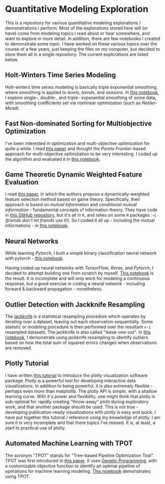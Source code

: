 # Quantitative Modeling Exploration

This is a repository for various quantitative modeling explorations / demonstrations I perform. Most of the explorations stored here will (or have) come from modeling topics I read about or hear somewhere, and want to explore in more detail. In addition, there are few notebooks I created to demonstrate some topic. I have worked on these various topics over the course of a few years, just keeping the files on my computer, but decided to store them all in a single repository. The current explorations are listed below.

## Holt-Winters Time Series Modeling

Holt-winters time series modeling is basically triple exponential smoothing, where smoothing is applied to *levels*, *trends*, and *seasons*. In [this notebook](src/HoltWinters_TripleExponentialSmoothing.ipynb), I explore single-, double-, and triple- exponential smoothing of some data, with smoothing coefficients set via nonlinear optimization (such as *Nelder-Mead*).

## Fast Non-dominated Sorting for Multiobjective Optimization

I've been interested in optimization and multi-objective optimization for quite a while. I read [this paper](docs/2002Debetal_NSGAIIMultiobjectiveGA.pdf) and thought the *Pareto Frontier*-based approach for multi-objective optimization to be very interesting. I coded up the algorithm and evaluated it in [this notebook](src/fastnondominatedsort.ipynb).


## Game Theoretic Dynamic Weighted Feature Evaluation

I read [this paper](docs/2019Chowdhuryetal_AntimicrobResitGameTheory.pdf), in which the authors propose a dynamically-weighted feature selection method based on game theory. Specifically, their approach is based on *mutual information* and *conditional mutual information* - fundamental concepts of information theory. They have code in [this GitHub repository](https://github.com/abu034004/GTDWFE/blob/master/code/GT_Feature_Selection.R), but it's all in `R`, and relies on some `R` packages :-( (*friends don't let friends use `R`!*). So I coded it all up - including the mutual informations - in [this notebook](src/GTDWFE.ipynb).

## Neural Networks

While learning *Pytorch*, I built a simple binary classification neural network with pytorch - [this notebook](src/my_neuralnetwork_pytorch.ipynb).

Having coded up neural networks with *TensorFlow*, *Keras*, and *Pytorch*, I decided to attempt building one from scratch by myself. [This notebook](src/my_neuralnetwork.ipynb) is the result. It is incomplete and will only work for modeling a continuous response, but a good exercise in coding a neural network - including forward & backward propagation - nonetheless.

## Outlier Detection with Jackknife Resampling

The [jackknife](https://en.wikipedia.org/wiki/Jackknife_resampling) is a statistical resampling procedure which operates by iterating over a dataset, leaving out each observation sequentially. Some statistic or modeling procedure is then performed over the resultant `n-1` resampled datasets. The jackknife is also called "leave-one-out". In [this notebook](src/jackknife_outlier_demo.ipynb), I demonstrate using jackknife resampling to identify outliers based on how the total sum of squared errors changes when observations are removed.

## Plotly Tutorial

I have written [this tutorial](src/Plotly_tutorial.ipynb) to introduce the plotly visualization software package. Plotly is a powerful tool for developing interactive data visualizations. In addition to being powerful, it is also extremely flexible - perhaps even more than matplotlib. The plotly API is simple, with a shallow learning curve. With it's power and flexibility, one might think that plotly is sub-optimal for rapidly creating "throw-away" plots during exploratory work, and that another package should be used. This is not true - developing publication-ready visualizations with plotly is easy and quick. I have put together this tutorial / reference using my knowledge of plotly. I am sure it is very incomplete and that there topics I've missed. It is, at least, a start to practical use of plotly.

## Automated Machine Learning with TPOT

The acronym "TPOT" stands for "Tree-based Pipeline Optimization Tool". TPOT was first introduced in [this paper](https://dl.acm.org/doi/10.1145/2908812.2908918). It uses [Genetic Programming](https://en.wikipedia.org/wiki/Genetic_programming), with a customizable objective function to identify an optimal pipeline of operations for machine learning modeling. [This notebook](src/TPOT_Demo.ipynb) demonstrates using TPOT.
